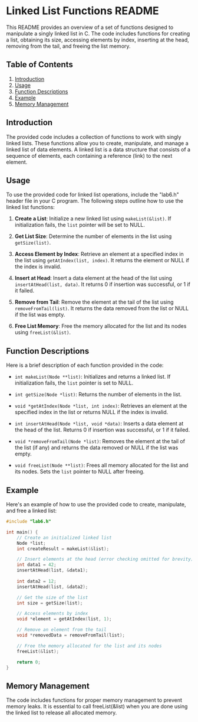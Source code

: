 # Linked List Functions README

This README provides an overview of a set of functions designed to manipulate a singly linked list in C. The code includes functions for creating a list, obtaining its size, accessing elements by index, inserting at the head, removing from the tail, and freeing the list memory.

## Table of Contents

1. [Introduction](#introduction)
2. [Usage](#usage)
3. [Function Descriptions](#function-descriptions)
4. [Example](#example)
5. [Memory Management](#memory-management)

## Introduction

The provided code includes a collection of functions to work with singly linked lists. These functions allow you to create, manipulate, and manage a linked list of data elements. A linked list is a data structure that consists of a sequence of elements, each containing a reference (link) to the next element.

## Usage

To use the provided code for linked list operations, include the "lab6.h" header file in your C program. The following steps outline how to use the linked list functions:

1. **Create a List**: Initialize a new linked list using `makeList(&list)`. If initialization fails, the `list` pointer will be set to NULL.

2. **Get List Size**: Determine the number of elements in the list using `getSize(list)`.

3. **Access Element by Index**: Retrieve an element at a specified index in the list using `getAtIndex(list, index)`. It returns the element or NULL if the index is invalid.

4. **Insert at Head**: Insert a data element at the head of the list using `insertAtHead(list, data)`. It returns 0 if insertion was successful, or 1 if it failed.

5. **Remove from Tail**: Remove the element at the tail of the list using `removeFromTail(list)`. It returns the data removed from the list or NULL if the list was empty.

6. **Free List Memory**: Free the memory allocated for the list and its nodes using `freeList(&list)`.

## Function Descriptions

Here is a brief description of each function provided in the code:

- `int makeList(Node **list)`: Initializes and returns a linked list. If initialization fails, the `list` pointer is set to NULL.

- `int getSize(Node *list)`: Returns the number of elements in the list.

- `void *getAtIndex(Node *list, int index)`: Retrieves an element at the specified index in the list or returns NULL if the index is invalid.

- `int insertAtHead(Node *list, void *data)`: Inserts a data element at the head of the list. Returns 0 if insertion was successful, or 1 if it failed.

- `void *removeFromTail(Node *list)`: Removes the element at the tail of the list (if any) and returns the data removed or NULL if the list was empty.

- `void freeList(Node **list)`: Frees all memory allocated for the list and its nodes. Sets the `list` pointer to NULL after freeing.

## Example

Here's an example of how to use the provided code to create, manipulate, and free a linked list:

```c
#include "lab6.h"

int main() {
    // Create an initialized linked list
    Node *list;
    int createResult = makeList(&list);

    // Insert elements at the head (error checking omitted for brevity)
    int data1 = 42;
    insertAtHead(list, &data1);
    
    int data2 = 12;
    insertAtHead(list, &data2);

    // Get the size of the list
    int size = getSize(list);

    // Access elements by index
    void *element = getAtIndex(list, 1);

    // Remove an element from the tail
    void *removedData = removeFromTail(list);

    // Free the memory allocated for the list and its nodes
    freeList(&list);

    return 0;
}
```

## Memory Management

The code includes functions for proper memory management to prevent memory leaks. It is essential to call freeList(&list) when you are done using the linked list to release all allocated memory.
